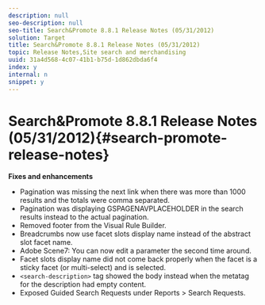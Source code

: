 ```yaml
---
description: null
seo-description: null
seo-title: Search&Promote 8.8.1 Release Notes (05/31/2012)
solution: Target
title: Search&Promote 8.8.1 Release Notes (05/31/2012)
topic: Release Notes,Site search and merchandising
uuid: 31a4d568-4c07-41b1-b75d-1d862dbda6f4
index: y
internal: n
snippet: y
---
```


# Search&Promote 8.8.1 Release Notes (05/31/2012){#search-promote-release-notes}

 **Fixes and enhancements**

* Pagination was missing the next link when there was more than 1000 results and the totals were comma separated. 
* Pagination was displaying GSPAGENAVPLACEHOLDER in the search results instead to the actual pagination. 
* Removed footer from the Visual Rule Builder. 
* Breadcrumbs now use facet slots display name instead of the abstract slot facet name. 
* Adobe Scene7: You can now edit a parameter the second time around. 
* Facet slots display name did not come back properly when the facet is a sticky facet (or multi-select) and is selected. 
* `<search-description>` tag showed the body instead when the metatag for the description had empty content. 
* Exposed Guided Search Requests under Reports > Search Requests.

